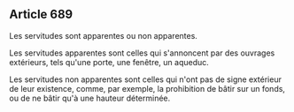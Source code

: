Article 689
----
Les servitudes sont apparentes ou non apparentes.

Les servitudes apparentes sont celles qui s'annoncent par des ouvrages
extérieurs, tels qu'une porte, une fenêtre, un aqueduc.

Les servitudes non apparentes sont celles qui n'ont pas de signe extérieur de
leur existence, comme, par exemple, la prohibition de bâtir sur un fonds, ou de
ne bâtir qu'à une hauteur déterminée.
